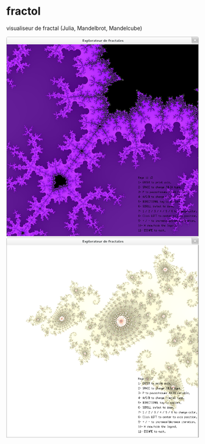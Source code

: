 # fractol
visualiseur de fractal
(Julia, Mandelbrot, Mandelcube)

<HTML>
  <img src="./imgs/mandelbrot.png" alt="cat">
  <img src="./imgs/julia.png" alt="cat">
</HTML>
